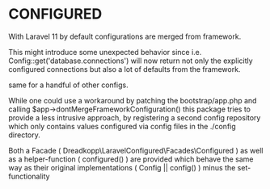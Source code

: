 # CONFIGURED

With Laravel 11 by default configurations are merged from framework.

This might introduce some unexpected behavior since i.e. Config::get('database.connections') will now return not only the explicitly
configured connections but also a lot of defaults from the framework.

same for a handful of other configs.

While one could use a workaround by patching the bootstrap/app.php and calling $app->dontMergeFrameworkConfiguration() 
this package tries to provide a less intrusive approach, by registering a second config repository which only contains values
configured via config files in the ./config directory.

Both a Facade ( Dreadkopp\LaravelConfigured\Facades\Configured ) as well as a helper-function ( configured() ) are provided
which behave the same way as their original implementations ( Config || config() ) minus the set-functionality